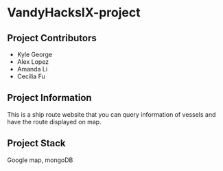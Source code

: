 # VandyHacksIX-project

## Project Contributors
* Kyle George
* Alex Lopez
* Amanda Li
* Cecilia Fu

## Project Information
This is a ship route website that you can query information of vessels and have the route displayed on map.  

## Project Stack
Google map, mongoDB
